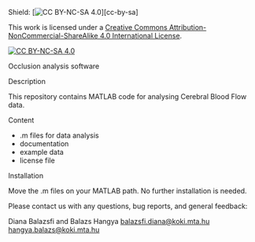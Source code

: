 Shield: [![CC BY-NC-SA 4.0][cc-by-nc-sa-shield]][cc-by-sa]

This work is licensed under a [Creative Commons Attribution-NonCommercial-ShareAlike 4.0 International License][cc-by-nc-sa].

[![CC BY-NC-SA 4.0][cc-by-nc-sa-image]][cc-by-nc-sa]

[cc-by-nc-sa]: http://creativecommons.org/licenses/by-nc-sa/4.0/
[cc-by-nc-sa-image]: https://licensebuttons.net/l/by-nc-sa/4.0/88x31.png
[cc-by-nc-sa-shield]: https://img.shields.io/badge/License-CC%20BY--NC--SA%204.0-lightgrey.svg

Occlusion analysis software

Description

This repository contains MATLAB code for analysing Cerebral Blood Flow data.

Content
- .m files for data analysis
- documentation
- example data
- license file

Installation

Move the .m files on your MATLAB path. No further installation is needed.

Please contact us with any questions, bug reports, and general feedback:

Diana Balazsfi and Balazs Hangya
balazsfi.diana@koki.mta.hu
hangya.balazs@koki.mta.hu
